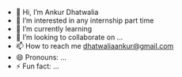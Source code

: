 - 👋 Hi, I’m Ankur Dhatwalia
- 👀 I’m interested in any internship part time
- 🌱 I’m currently learning 
- 💞️ I’m looking to collaborate on ...
- 📫 How to reach me dhatwaliaankur@gmail.com
- 😄 Pronouns: ...
- ⚡ Fun fact: ...

<!---
arurana24/arurana24 is a ✨ special ✨ repository because its `README.md` (this file) appears on your GitHub profile.
You can click the Preview link to take a look at your changes.
--->
